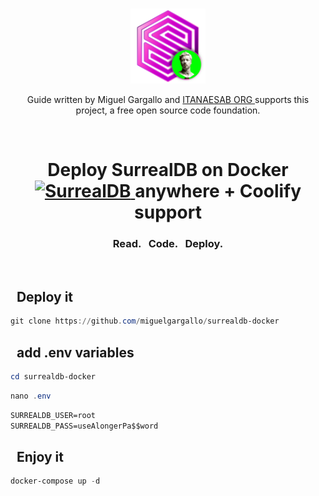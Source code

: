 <br>
<p align="center">
    <a href="https://github.com/miguelgargallo/surrealdb-docker" target="_blank">
        <img width="120" alt="SurrealDB Image" src="https://github.com/miguelgargallo/deploy-surrealdb-docker-coolify/blob/2d312adb6d966d68766f8d26c37bcf82349e0e82/img/light/logo.svg">
    </a>
    <p align="center">
    Guide written by <a src="https://miguelgargallo.com" target="_blank">Miguel Gargallo </a> and <a href="https://itamaesan.org" target="_blank"> ITANAESAB ORG </a> supports this project, a free open source code foundation.
    </p> 
</p>
<br>
<h1 align="center">
    <a>Deploy SurrealDB on Docker <a href="https://github.com/miguelgargallo/surrealdb-docker" target="_blank">
         <img width="120" href="https://raw.githubusercontent.com/miguelgargallo/deploy-surrealdb-docker-coolify/071f58abb5e7f0d246faa96e156ac674de25cc95/img/light/text.svg" height="15" alt="SurrealDB">
    </a> anywhere + Coolify support</h1>
    <h3 align="center">Read. &nbsp; Code. &nbsp; Deploy.</h3>
    <br>

<h2><img height="20" href="https://github.com/miguelgargallo/deploy-surrealdb-docker-coolify/blob/cb7c9f6f65552da95cf376998754241a0188e45c/img/whatissurreal.svg">&nbsp;&nbsp;Deploy it</h2>

```powershell
git clone https://github.com/miguelgargallo/surrealdb-docker
```

<h2><img height="20" href="https://github.com/miguelgargallo/deploy-surrealdb-docker-coolify/blob/cb7c9f6f65552da95cf376998754241a0188e45c/img/whatissurreal.svg">&nbsp;&nbsp;add .env variables</h2>

```powershell
cd surrealdb-docker
```

```powershell
nano .env
```

```md
SURREALDB_USER=root
SURREALDB_PASS=useAlongerPa$$word
```

<h2><img height="20" href="https://github.com/miguelgargallo/deploy-surrealdb-docker-coolify/blob/cb7c9f6f65552da95cf376998754241a0188e45c/img/whatissurreal.svg">&nbsp;&nbsp;Enjoy it</h2>

```powershell
docker-compose up -d
```
